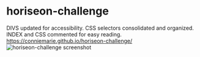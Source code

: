 # horiseon-challenge

DIVS updated for accessibility. 
CSS selectors consolidated and organized.
INDEX and CSS commented for easy reading.
https://conniemarie.github.io/horiseon-challenge/
![horiseon-challenge screenshot](https://user-images.githubusercontent.com/105762638/180081761-828d3455-a25e-4293-bf05-6f721eff0f7e.png)
